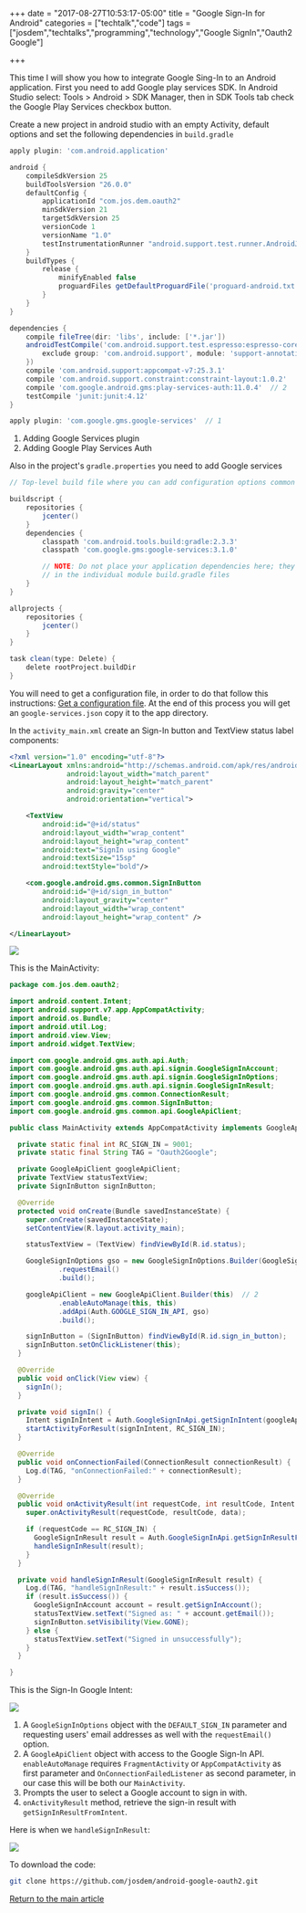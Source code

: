 +++
date = "2017-08-27T10:53:17-05:00"
title = "Google Sign-In for Android"
categories = ["techtalk","code"]
tags = ["josdem","techtalks","programming","technology","Google SignIn","Oauth2 Google"]

+++

This time I will show you how to integrate Google Sing-In to an Android application. First you need to add Google play services SDK. In Android Studio select: Tools > Android > SDK Manager, then in SDK Tools tab check the Google Play Services checkbox button.

Create a new project in android studio with an empty Activity, default options and set the following dependencies in `build.gradle`

```groovy
apply plugin: 'com.android.application'

android {
    compileSdkVersion 25
    buildToolsVersion "26.0.0"
    defaultConfig {
        applicationId "com.jos.dem.oauth2"
        minSdkVersion 21
        targetSdkVersion 25
        versionCode 1
        versionName "1.0"
        testInstrumentationRunner "android.support.test.runner.AndroidJUnitRunner"
    }
    buildTypes {
        release {
            minifyEnabled false
            proguardFiles getDefaultProguardFile('proguard-android.txt'), 'proguard-rules.pro'
        }
    }
}

dependencies {
    compile fileTree(dir: 'libs', include: ['*.jar'])
    androidTestCompile('com.android.support.test.espresso:espresso-core:2.2.2', {
        exclude group: 'com.android.support', module: 'support-annotations'
    })
    compile 'com.android.support:appcompat-v7:25.3.1'
    compile 'com.android.support.constraint:constraint-layout:1.0.2'
    compile 'com.google.android.gms:play-services-auth:11.0.4'  // 2
    testCompile 'junit:junit:4.12'
}

apply plugin: 'com.google.gms.google-services'  // 1
```

1. Adding Google Services plugin
2. Adding Google Play Services Auth

Also in the project's `gradle.properties` you need to add Google services

```groovy
// Top-level build file where you can add configuration options common to all sub-projects/modules.

buildscript {
    repositories {
        jcenter()
    }
    dependencies {
        classpath 'com.android.tools.build:gradle:2.3.3'
        classpath 'com.google.gms:google-services:3.1.0'

        // NOTE: Do not place your application dependencies here; they belong
        // in the individual module build.gradle files
    }
}

allprojects {
    repositories {
        jcenter()
    }
}

task clean(type: Delete) {
    delete rootProject.buildDir
}
```

You will need to get a configuration file, in order to do that follow this instructions: [Get a configuration file](https://developers.google.com/mobile/add?platform=android). At the end of this process you will get an `google-services.json` copy it to the app directory.


In the `activity_main.xml` create an Sign-In button and TextView status label components:

```xml
<?xml version="1.0" encoding="utf-8"?>
<LinearLayout xmlns:android="http://schemas.android.com/apk/res/android"
              android:layout_width="match_parent"
              android:layout_height="match_parent"
              android:gravity="center"
              android:orientation="vertical">

    <TextView
        android:id="@+id/status"
        android:layout_width="wrap_content"
        android:layout_height="wrap_content"
        android:text="SignIn using Google"
        android:textSize="15sp"
        android:textStyle="bold"/>

    <com.google.android.gms.common.SignInButton
        android:id="@+id/sign_in_button"
        android:layout_gravity="center"
        android:layout_width="wrap_content"
        android:layout_height="wrap_content" />

</LinearLayout>
```

<img src="/img/techtalks/android/oauth2_google_1.png">


This is the MainActivity:

```java
package com.jos.dem.oauth2;

import android.content.Intent;
import android.support.v7.app.AppCompatActivity;
import android.os.Bundle;
import android.util.Log;
import android.view.View;
import android.widget.TextView;

import com.google.android.gms.auth.api.Auth;
import com.google.android.gms.auth.api.signin.GoogleSignInAccount;
import com.google.android.gms.auth.api.signin.GoogleSignInOptions;
import com.google.android.gms.auth.api.signin.GoogleSignInResult;
import com.google.android.gms.common.ConnectionResult;
import com.google.android.gms.common.SignInButton;
import com.google.android.gms.common.api.GoogleApiClient;

public class MainActivity extends AppCompatActivity implements GoogleApiClient.OnConnectionFailedListener, View.OnClickListener {

  private static final int RC_SIGN_IN = 9001;
  private static final String TAG = "Oauth2Google";

  private GoogleApiClient googleApiClient;
  private TextView statusTextView;
  private SignInButton signInButton;

  @Override
  protected void onCreate(Bundle savedInstanceState) {
    super.onCreate(savedInstanceState);
    setContentView(R.layout.activity_main);

    statusTextView = (TextView) findViewById(R.id.status);

    GoogleSignInOptions gso = new GoogleSignInOptions.Builder(GoogleSignInOptions.DEFAULT_SIGN_IN) // 1
            .requestEmail()
            .build();

    googleApiClient = new GoogleApiClient.Builder(this)  // 2
            .enableAutoManage(this, this)
            .addApi(Auth.GOOGLE_SIGN_IN_API, gso)
            .build();

    signInButton = (SignInButton) findViewById(R.id.sign_in_button);
    signInButton.setOnClickListener(this);
  }

  @Override
  public void onClick(View view) {
    signIn();
  }

  private void signIn() {
    Intent signInIntent = Auth.GoogleSignInApi.getSignInIntent(googleApiClient);  // 3
    startActivityForResult(signInIntent, RC_SIGN_IN);
  }

  @Override
  public void onConnectionFailed(ConnectionResult connectionResult) {
    Log.d(TAG, "onConnectionFailed:" + connectionResult);
  }

  @Override
  public void onActivityResult(int requestCode, int resultCode, Intent data) {
    super.onActivityResult(requestCode, resultCode, data);

    if (requestCode == RC_SIGN_IN) {
      GoogleSignInResult result = Auth.GoogleSignInApi.getSignInResultFromIntent(data);  // 4
      handleSignInResult(result);
    }
  }

  private void handleSignInResult(GoogleSignInResult result) {
    Log.d(TAG, "handleSignInResult:" + result.isSuccess());
    if (result.isSuccess()) {
      GoogleSignInAccount account = result.getSignInAccount();
      statusTextView.setText("Signed as: " + account.getEmail());
      signInButton.setVisibility(View.GONE);
    } else {
      statusTextView.setText("Signed in unsuccessfully");
    }
  }

}
```

This is the Sign-In Google Intent:

<img src="/img/techtalks/android/oauth2_google_2.png">

1. A `GoogleSignInOptions` object with the `DEFAULT_SIGN_IN` parameter and requesting users' email addresses as well with the `requestEmail()` option.
2. A `GoogleApiClient` object with access to the Google Sign-In API. `enableAutoManage` requires `FragmentActivity` or `AppCompatActivity` as first parameter and `OnConnectionFailedListener` as second parameter, in our case this will be both our `MainActivity`.
3. Prompts the user to select a Google account to sign in with.
4. `onActivityResult` method, retrieve the sign-in result with `getSignInResultFromIntent`.

Here is when we `handleSignInResult`:

<img src="/img/techtalks/android/oauth2_google_3.png">

To download the code:

```bash
git clone https://github.com/josdem/android-google-oauth2.git
```


[Return to the main article](/techtalk/android)
